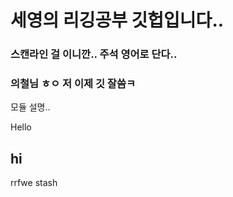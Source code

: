 # 세영의 리깅공부 깃헙입니다..
### 스캔라인 걸 이니깐.. 주석 영어로 단다..
### 의철님 ㅎㅇ 저 이제 깃 잘씀ㅋ

모듈 설명..

Hello
## hi
rrfwe
stash